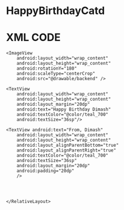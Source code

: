 # HappyBirthdayCatd
# XML CODE
<?xml version="1.0" encoding="utf-8"?>

 <RelativeLayout xmlns:android="http://schemas.android.com/apk/res/android"
        xmlns:tools="http://schemas.android.com/tools" android:layout_width="match_parent"
        android:layout_height="match_parent"
        tools:context=".MainActivity">

    <ImageView
        android:layout_width="wrap_content"
        android:layout_height="wrap_content"
        android:rotationY="180"
        android:scaleType="centerCrop"
        android:src="@drawable/backend" />

    <TextView
        android:layout_width="wrap_content"
        android:layout_height="wrap_content"
        android:layout_margin="20dp"
        android:text="Happy Birthday Dimash"
        android:textColor="@color/teal_700"
        android:textSize="36sp"/>

    <TextView android:text="From, Dimash"
        android:layout_width="wrap_content"
        android:layout_height="wrap_content"
        android:layout_alignParentBottom="true"
        android:layout_alignParentRight="true"
        android:textColor="@color/teal_700"
        android:textSize="36sp"
        android:layout_margin="20dp"
        android:padding="20dp"
        />
  
  


    </RelativeLayout>
